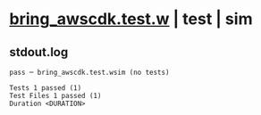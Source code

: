 # [bring_awscdk.test.w](../../../../../examples/tests/valid/bring_awscdk.test.w) | test | sim

## stdout.log
```log
pass ─ bring_awscdk.test.wsim (no tests)
 
Tests 1 passed (1)
Test Files 1 passed (1)
Duration <DURATION>
```

